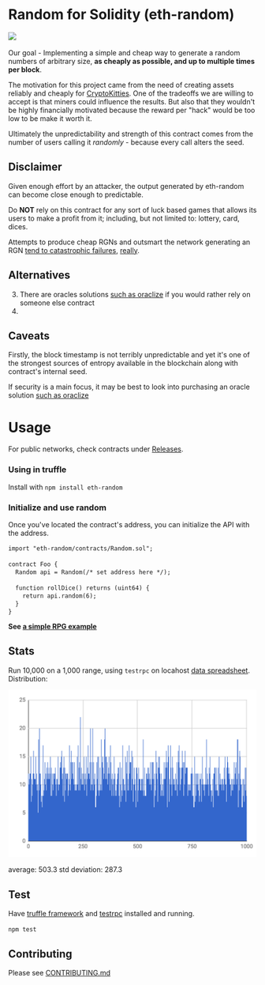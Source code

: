 # Random for Solidity (eth-random)

<a href="https://zenhub.com"><img src="https://raw.githubusercontent.com/ZenHubIO/support/master/zenhub-badge.png"></a>

Our goal - Implementing a simple and cheap way to generate a random numbers of
arbitrary size, **as cheaply as possible, and up to multiple times per block**.

The motivation for this project came from the need of creating assets reliably and cheaply
for [CryptoKitties](https://www.cryptokitties.co/). One of the tradeoffs we are willing to
accept is that miners could influence the results. But also that they wouldn't be highly
financially motivated because the reward per "hack" would be too low to be make it worth it.

Ultimately the unpredictability and strength of this contract comes from the number of users
calling it _randomly_ - because every call alters the seed.

## Disclaimer

Given enough effort by an attacker, the output generated by eth-random can become close
enough to predictable.

Do **NOT** rely on this contract for any sort of luck based games that allows its users
to make a profit from it; including, but not limited to: lottery, card, dices.

Attempts to produce cheap RGNs and outsmart the network generating an RGN [tend to catastrophic failures](https://www.reddit.com/r/ethereum/comments/74d3dc/smartbillions_lottery_contract_just_got_hacked/?st=j9z5wwp3&sh=27cb460e), [really](http://martin.swende.se/blog/Breaking_the_house.html).


## Alternatives

3. There are oracles solutions [such as oraclize](https://docs.oraclize.it/#security-deepdive-advanced-datasources-random-data-source)
if you would rather rely on someone else contract
4.


## Caveats

Firstly, the block timestamp is not terribly unpredictable and yet it's one of the strongest sources
of entropy available in the blockchain along with contract's internal seed.

If security is a main focus, it may be best to look into purchasing an oracle solution [such as oraclize](https://docs.oraclize.it/#security-deepdive-advanced-datasources-random-data-source)

# Usage

For public networks, check contracts under [Releases](https://github.com/axiomzen/eth-random/releases).

### Using in truffle

Install with `npm install eth-random`

### Initialize and use random

Once you've located the contract's address, you can initialize the API with the address.

```solidity
import "eth-random/contracts/Random.sol";

contract Foo {
  Random api = Random(/* set address here */);

  function rollDice() returns (uint64) {
    return api.random(6);
  }
}
```

**See [a simple RPG example](./example/contracts/RPG.sol)**

## Stats

Run 10,000 on a 1,000 range, using `testrpc` on locahost [data spreadsheet](https://docs.google.com/spreadsheets/d/1pHbvrnQVrLT6R9oM-oozeI5d5uEIx-6eDhhZ8f5vkVg/edit#gid=0). Distribution:

![graph](./assets/graph.png)

average: 503.3
std deviation: 287.3

## Test

Have [truffle framework](http://truffleframework.com/) and [testrpc](https://github.com/ethereumjs/testrpc) installed and running.

`npm test`

## Contributing

Please see [CONTRIBUTING.md](./CONTRIBUTING.md)
